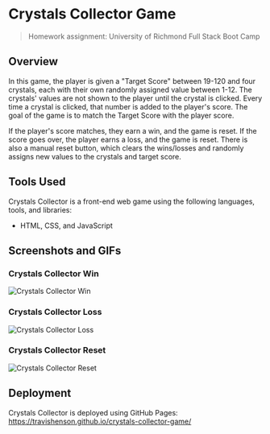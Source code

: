 # Crystals Collector Game
> Homework assignment: University of Richmond Full Stack Boot Camp 

## Overview
 In this game, the player is given a "Target Score" between 19-120 and four crystals, each with their own randomly assigned value between 1-12. The crystals' values are not shown to the player until the crystal is clicked. Every time a crystal is clicked, that number is added to the player's score. The goal of the game is to match the Target Score with the player score.

If the player's score matches, they earn a win, and the game is reset. If the score goes over, the player earns a loss, and the game is reset. There is also a manual reset button, which clears the wins/losses and randomly assigns new values to the crystals and target score.

 ## Tools Used
 Crystals Collector is a front-end web game using the following languages, tools, and libraries:
 - HTML, CSS, and JavaScript

 ## Screenshots and GIFs

### Crystals Collector Win
![Crystals Collector Win](./github-images/crystals-win.gif)

### Crystals Collector Loss
![Crystals Collector Loss](./github-images/crystals-loss.gif)

### Crystals Collector Reset
![Crystals Collector Reset](./github-images/crystals-reset.gif)

  ## Deployment
  Crystals Collector is deployed using GitHub Pages: https://travishenson.github.io/crystals-collector-game/